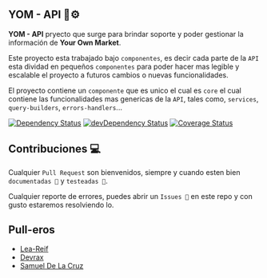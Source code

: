 ## YOM - API  🚀⚙️

**YOM - API** pryecto que surge para brindar soporte y poder gestionar la información de **Your Own Market**.

Este proyecto esta trabajado bajo `componentes`, es decir cada parte de la `API` esta dividad en pequeños `componentes` para poder hacer mas legible y escalable el proyecto a futuros cambios o nuevas funcionalidades.

El proyecto contiene un `componente` que es unico el cual es `core` el cual contiene las funcionalidades mas genericas de la `API`, tales como, `services`, `query-builders`, `errors-handlers`...


[![Dependency Status](https://david-dm.org/darkcode01/YOM-api.svg)](https://david-dm.org/darkcode01/YOM-api/) [![devDependency Status](https://david-dm.org/darkcode01/YOM-api/dev-status.svg)](https://david-dm.org/darkcode01/YOM-api#info=devDependencies) [![Coverage Status](https://coveralls.io/repos/github/DarkCode01/YOM-api/badge.svg?branch=develop)](https://coveralls.io/github/DarkCode01/YOM-api?branch=develop)



## Contribuciones 💻
Cualquier `Pull Request` son bienvenidos, siempre y cuando esten bien `documentadas 📝` y `testeadas 🧪`.

Cualquier reporte de errores, puedes abrir un `Issues 🐛` en este repo y con gusto estaremos resolviendo lo.


## Pull-eros

* [Lea-Reif](https://github.com/Lea-Reif)
* [Devrax](https://github.com/Devrax)
* [Samuel De La Cruz](https://github.com/samueldlacruz)
